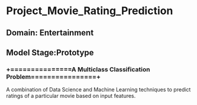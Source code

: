 # Project_Movie_Rating_Prediction
## Domain: Entertainment
## Model Stage:Prototype
### +===============A Multiclass Classification Problem================+
A combination of Data Science and Machine Learning techniques to predict ratings of a particular movie based on input features. 
